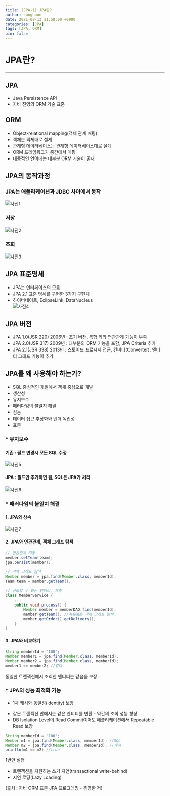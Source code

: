 ```yaml
---
title: (JPA-1) JPA란?
author: sunghoon
date: 2021-09-13 11:50:00 +0900
categories: [JPA]
tags: [JPA, ORM]
pin: false
--- 
```



# JPA란?  
---

## JPA  
- Java Persistence API
- 자바 진영의 ORM 기술 표준  

  
## ORM
- Object-relational mapping(객체 관계 매핑)
- 객체는 객체대로 설계
- 관계형 데이터베이스는 관계형 데이터베이스대로 설계
- ORM 프레임워크가 중간에서 매핑
- 대중적인 언어에는 대부분 ORM 기술이 존재  
  
## JPA의 동작과정  
### JPA는 애플리케이션과 JDBC 사이에서 동작  
![사진1](/assets/img/JPA_1/JPA_1_1.jpg)  

### 저장  
![사진2](/assets/img/JPA_1/JPA_1_2.jpg)  

### 조회  
![사진3](/assets/img/JPA_1/JPA_1_3.jpg)  

## JPA 표준명세
- JPA는 인터페이스의 모음
- JPA 2.1 표준 명세를 구현한 3가지 구현체
- 하이버네이트, EclipseLink, DataNucleus  
![사진4](/assets/img/JPA_1/JPA_1_4.jpg)  
  
## JPA 버전
- JPA 1.0(JSR 220) 2006년 : 초기 버전. 복합 키와 연관관계 기능이 부족
- JPA 2.0(JSR 317) 2009년 : 대부분의 ORM 기능을 포함, JPA Criteria 추가
- JPA 2.1(JSR 338) 2013년 : 스토어드 프로시저 접근, 컨버터(Converter), 엔티
티 그래프 기능이 추가  

## JPA를 왜 사용해야 하는가?
- SQL 중심적인 개발에서 객체 중심으로 개발
- 생산성
- 유지보수
- 패러다임의 불일치 해결
- 성능
- 데이터 접근 추상화와 벤더 독립성
- 표준  

### * 유지보수
#### 기존 : 필드 변경시 모든 SQL 수정  
![사진5](/assets/img/JPA_1/JPA_1_5.jpg)  
 
#### JPA : 필드만 추가하면 됨, SQL은 JPA가 처리  
![사진6](/assets/img/JPA_1/JPA_1_6.jpg)  
 
### * 패러다임의 불일치 해결  
#### 1. JPA와 상속  
![사진7](/assets/img/JPA_1/JPA_1_7.jpg)  

#### 2. JPA와 연관관계, 객체 그래프 탐색 
  
```java  
// 연관관계 저장  
member.setTeam(team);  
jpa.persist(member);  
  
// 객체 그래프 탐색  
Member member = jpa.find(Member.class, memberId);  
Team team = member.getTeam();  
  
// 신뢰할 수 있는 엔티티, 계층  
class MemberService {  
	...  
	public void process() {  
		Member member = memberDAO.find(memberId);  
		member.getTeam(); //자유로운 객체 그래프 탐색  
		member.getOrder().getDelivery();  
	}  
}  
```    

#### 3. JPA와 비교하기 
```java  
String memberId = "100";  
Member member1 = jpa.find(Member.class, memberId);  
Member member2 = jpa.find(Member.class, memberId);  
member1 == member2; //같다.  
``` 
동일한 트랜잭션에서 조회한 엔티티는 같음을 보장  

### * JPA의 성능 최적화 기능  
- 1차 캐시와 동일성(identity) 보장  
* 같은 트랜젝션 안에서는 같은 엔티티를 반환 - 약간의 조회 성능 향상  
*  DB Isolation Level이 Read Commit이어도 애플리케이션에서 Repeatable Read 보장  
```java  
String memberId = "100";
Member m1 = jpa.find(Member.class, memberId); //SQL
Member m2 = jpa.find(Member.class, memberId); //캐시
println(m1 == m2) //true 
```  
1번만 실행  
  

- 트랜잭션을 지원하는 쓰기 지연(transactional write-behind)  
- 지연 로딩(Lazy Loading)  


(출처 : 자바 ORM 표준 JPA 프로그래밍 - 김영한 저)